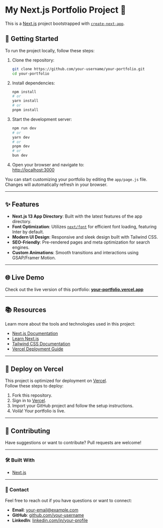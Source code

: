 # My Next.js Portfolio Project 🌟  

This is a [Next.js](https://nextjs.org/) project bootstrapped with [`create-next-app`](https://github.com/vercel/next.js/tree/canary/packages/create-next-app).  

## 🚀 Getting Started  

To run the project locally, follow these steps:  

1. Clone the repository:  
   ```bash  
   git clone https://github.com/your-username/your-portfolio.git  
   cd your-portfolio  
   ```  

2. Install dependencies:  
   ```bash  
   npm install  
   # or  
   yarn install  
   # or  
   pnpm install  
   ```  

3. Start the development server:  
   ```bash  
   npm run dev  
   # or  
   yarn dev  
   # or  
   pnpm dev  
   # or  
   bun dev  
   ```  

4. Open your browser and navigate to:  
   [http://localhost:3000](http://localhost:3000)  

You can start customizing your portfolio by editing the `app/page.js` file. Changes will automatically refresh in your browser.  

---

## ✨ Features  

- **Next.js 13 App Directory**: Built with the latest features of the app directory.  
- **Font Optimization**: Utilizes [`next/font`](https://nextjs.org/docs/basic-features/font-optimization) for efficient font loading, featuring Inter by default.  
- **Modern UI Design**: Responsive and sleek design built with Tailwind CSS.  
- **SEO-Friendly**: Pre-rendered pages and meta optimization for search engines.  
- **Custom Animations**: Smooth transitions and interactions using GSAP/Framer Motion.  

---

## 🌐 Live Demo  

Check out the live version of this portfolio: [**your-portfolio.vercel.app**](https://next-personal-portfolio-psi.vercel.app/)  

---

## 📚 Resources  

Learn more about the tools and technologies used in this project:  

- [Next.js Documentation](https://nextjs.org/docs)  
- [Learn Next.js](https://nextjs.org/learn)  
- [Tailwind CSS Documentation](https://tailwindcss.com/docs)  
- [Vercel Deployment Guide](https://nextjs.org/docs/deployment)  

---

## 🚀 Deploy on Vercel  

This project is optimized for deployment on [Vercel](https://vercel.com).  
Follow these steps to deploy:  

1. Fork this repository.  
2. Sign in to [Vercel](https://vercel.com).  
3. Import your GitHub project and follow the setup instructions.  
4. Voilà! Your portfolio is live.  

---

## 🤝 Contributing  

Have suggestions or want to contribute? Pull requests are welcome!  

---

### 🛠 Built With  

- [Next.js](https://nextjs.org/)  

---

### 📧 Contact  

Feel free to reach out if you have questions or want to connect:  
- **Email**: your-email@example.com  
- **GitHub**: [github.com/your-username](https://github.com/your-username)  
- **LinkedIn**: [linkedin.com/in/your-profile](https://linkedin.com/in/your-profile)  
